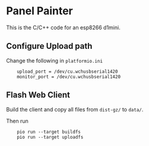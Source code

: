 # Panel Painter

This is the C/C++ code for an esp8266 d1mini.

## Configure Upload path

Change the following in `platformio.ini`

        upload_port = /dev/cu.wchusbserial1420
        monitor_port = /dev/cu.wchusbserial1420

## Flash Web Client

Build the client and copy all files from `dist-gz/` to `data/`.

Then run

        pio run --target buildfs
        pio run --target uploadfs

